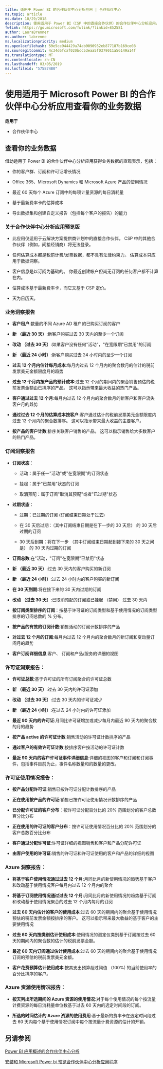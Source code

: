 ```yaml
---
title: 适用于 Power BI 的合作伙伴中心分析应用 | 合作伙伴中心
ms.topic: article
ms.date: 10/29/2018
description: 使用适用于 Power BI（CSP 中的直接合作伙伴）的合作伙伴中心分析应用。
fwlink: https://go.microsoft.com/fwlink/?linkid=852581
author: LauraBrenner
ms.author: labrenne
ms.localizationpriority: medium
ms.openlocfilehash: 59e5ce944429a74ab9090952eb877187b169ce08
ms.sourcegitcommit: 4c34d6fcaf020bcc53eaa5f0379011a56149a14f
ms.translationtype: MT
ms.contentlocale: zh-CN
ms.lasthandoff: 03/05/2019
ms.locfileid: "57587480"
---
```

# <a name="view-your-business-data-with-the-partner-center-analytics-app-for-microsoft-power-bi"></a>使用适用于 Microsoft Power BI 的合作伙伴中心分析应用查看你的业务数据

**适用于**

-   合作伙伴中心

## <a name="view-your-business-data"></a>查看你的业务数据

借助适用于 Power BI 的合作伙伴中心分析应用获得业务数据的直观表示，包括：

- 你的客户群、订阅和许可证增长情况

- Office 365、Microsoft Dynamics 和 Microsoft Azure 产品的使用情况

- 最近 60 天每个 Azure 订阅中的每项计量资源的每日消耗量

- 基于最新费率卡的估算成本

- 导出数据集和创建自定义报告（包括每个客户的报告）的能力 

### <a name="about-the-partner-center-analytics-app-preview-release"></a>关于合作伙伴中心分析应用预览版

 - 此应用仅适用于云解决方案提供商计划中的直接合作伙伴。 CSP 中的其他合作伙伴（例如，间接经销商）将无法登录。

- 任何估算成本都是税前计费/发票数据，都不具有法律约束力。 估算成本只应用于数据洞察。

- 客户信息是以订阅为基础的。 你最近创建帐户但尚无订阅的任何客户都不计算在内。 

- 估算成本基于最新费率卡，而它又基于 CSP 定价。 

- 天为日历天。 


### <a name="business-insights-report"></a>业务洞察报告

-  **客户租户**:数量的不同 Azure AD 租户的已购买订阅的客户

-  **新 （最近 30 天）**:新客户购买过去 30 天内的至少一个订阅

-  **改动 （过去 30 天）**:如果客户没有任何"活动"，"在宽限期"已禁用"的订阅

- **新 （最近 24 小时）**:新客户购买过去 24 小时内的至少一个订阅

- **过去 12 个月内估计每月成本**:每月内过去 12 个月内的聚合数月的估计的税前发票美元金额限度月的趋势

- **过去 12 个月内按产品的预计成本**:过去 12 个月的期间内的聚合销售预估的税前发票金额由已排序的产品。 这可以指示带来最大收益的热门产品。

- **客户通过过去 12 个月**:每月内过去 12 个月内的聚合数月的新客户和客户流失客户月的趋势

- **通过过去 12 个月的估算成本按客户**:客户通过估计的税前发票美元金额限度内过去 12 个月内的聚合数排序。 这可以指示带来最大收益的主要客户。

- **按产品的客户计数**:排序关联客户销售的产品。 这可以指示销售给大多数客户的热门产品。 


### <a name="subscription-insights-report"></a>订阅洞察报告 

- **订阅状态**：

    - 活动：属于任一"活动"或"在宽限期"的订阅状态

    - 挂起：属于"已禁用"状态的订阅

    - 取消预配：属于订阅"取消其预配"或者"已过期"状态

- **过期状态**：

    - 过期：已过期的订阅 (订阅结束日期处于过去)

    - 在 30 天后过期：（其中订阅结束日期是在下一步的 30 天后） 的 30 天后过期的订阅

    - 30 天后到期：将在下一步 （其中订阅结束日期起到接下来的 30 天之间是） 的 30 天内过期的订阅

-  **订阅总数**:在"活动，"订阅"在宽限期"已禁用"状态

- **新 （最近 30 天）**:过去 30 天内的客户购买的新订阅

- **新 （最近 24 小时）**:过去 24 小时内的客户购买的新订阅

- **在 30 天到期**:将在接下来的 30 天内过期的订阅

- **改动 （过去 30 天）**:已取消预配的订阅或已挂起 （禁用） 过去 30 天内

- **按订阅类型排序的订阅**：按基于许可证的订阅类型和基于使用情况的订阅类型排序的订阅总数的 % 分布。

- **按产品的有效的订阅计数**:销售活动的订阅计数排序的产品

- **对过去 12 个月的订阅**:每月内过去 12 个月内的聚合数月的新订阅和变动量订阅月的趋势

- **客户订阅详细信息**:客户、 订阅和产品/服务的详细的视图 


### <a name="license-insights-report"></a>许可证洞察报告：

- **许可证总数**:基于许可证的所有订阅聚合的许可证总数

- **新 （最近 30 天）**:过去 30 天内的许可证添加

- **改动 （过去 30 天）**:过去 30 天内的许可证减少

- **新 （最近 24 小时）**:在过去 24 小时内的许可证添加

- **最近 90 天内的许可证**:月同比许可证增加或减少每月内最近 90 天内的聚合数的月的趋势

- **按产品 active 的许可证计数**:销售活动的许可证计数排序的产品

- **通过客户的有效许可证计数**:按排序客户按活动的许可证计数

- **最近 90 天内的客户许可证事件详细信息**:详细的视图的客户和订阅和订阅事件，包括事件目前为止，事件名称数量和的数量的更改。


### <a name="licenses-usage-report"></a>许可证使用情况报告：

- **按产品分配许可证**:销售已按许可证分配计数排序的产品

- **正在使用按产品的许可证**:销售已按许可证使用情况计数排序的产品

- **已分配许可证的客户分布**：按许可证分配百分比的 20% 范围划分的客户总数百分比分布

- **正在使用的许可证的客户分布**：按许可证使用情况百分比的 20% 范围划分的客户总数百分比分布

- **客户通过分配许可证**:许可证详细的视图销售和客户和产品分配许可证

- **由客户使用的许可证**:销售的许可证和许可证使用的客户和产品的详细的视图


### <a name="azure-insights-report"></a>Azure 洞察报告：

- **将基于客户使用情况通过过去 12 个月**:月同比月的新使用情况的趋势基于客户和改动基于使用情况客户每月内过去 12 个月内的聚合

- **将基于订阅使用情况通过过去 12 个月**:月同比月的新使用情况的趋势基于订阅和改动基于使用情况聚合的过去 12 个月内每月的订阅

- **过去 60 天内估计的客户的使用成本**:过去 60 天的期间内的聚合基于使用情况预估的税前发票金额按排序的客户。 这可以指示带来最大收益的基于客户的主要使用情况

- **过去 60 天内按类别估计使用成本**:使用情况的测定仪类别基于订阅按过去 60 天的期间内的聚合数的估计的税前发票金额。

- **最近 60 天内订阅通过估计使用成本**:过去 60 天的期间内的聚合基于使用情况订阅的预估的税前发票美元金额。

- **客户花费预算估计使用成本**:按其支出预算超过阈值 （100%) 的当前使用率的百分比排序的客户。


### <a name="azure-resource-usage-report"></a>Azure 资源使用情况报告：

- **按天列出所选期间的 Azure 资源的使用情况**:对于每个使用情况的每个按流量计费资源的每日消耗量单位数基于过去 60 天内的选定时间段的订阅。

- **所选的时间估计的 Azure 资源的使用费用**:基于最新的费率卡在选定时间段过去 60 天内每个基于使用情况订阅中每个按流量计费资源的估计的开销。 

## <a name="see-also"></a>另请参阅

[Power BI 应用概述的合作伙伴中心分析](power-bi-app-for-direct-partners.md)


[安装和 Microsoft Power bi 预览合作伙伴中心分析应用程序](power-bi-app-for-direct-partners-install.md)

